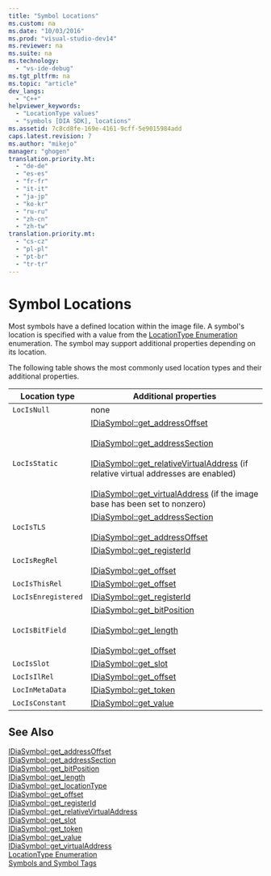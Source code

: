 ```yaml
---
title: "Symbol Locations"
ms.custom: na
ms.date: "10/03/2016"
ms.prod: "visual-studio-dev14"
ms.reviewer: na
ms.suite: na
ms.technology: 
  - "vs-ide-debug"
ms.tgt_pltfrm: na
ms.topic: "article"
dev_langs: 
  - "C++"
helpviewer_keywords: 
  - "LocationType values"
  - "symbols [DIA SDK], locations"
ms.assetid: 7c8cd8fe-169e-4161-9cff-5e9015984add
caps.latest.revision: 7
ms.author: "mikejo"
manager: "ghogen"
translation.priority.ht: 
  - "de-de"
  - "es-es"
  - "fr-fr"
  - "it-it"
  - "ja-jp"
  - "ko-kr"
  - "ru-ru"
  - "zh-cn"
  - "zh-tw"
translation.priority.mt: 
  - "cs-cz"
  - "pl-pl"
  - "pt-br"
  - "tr-tr"
---
```

# Symbol Locations
Most symbols have a defined location within the image file. A symbol's location is specified with a value from the [LocationType Enumeration](../VS_debugger/locationtype.md) enumeration. The symbol may support additional properties depending on its location.  
  
 The following table shows the most commonly used location types and their additional properties.  
  
|Location type|Additional properties|  
|-------------------|---------------------------|  
|`LocIsNull`|none|  
|`LocIsStatic`|[IDiaSymbol::get_addressOffset](../VS_debugger/idiasymbol--get_addressoffset.md)<br /><br /> [IDiaSymbol::get_addressSection](../VS_debugger/idiasymbol--get_addresssection.md)<br /><br /> [IDiaSymbol::get_relativeVirtualAddress](../VS_debugger/idiasymbol--get_relativevirtualaddress.md) (if relative virtual addresses are enabled)<br /><br /> [IDiaSymbol::get_virtualAddress](../VS_debugger/idiasymbol--get_virtualaddress.md) (if the image base has been set to nonzero)|  
|`LocIsTLS`|[IDiaSymbol::get_addressSection](../VS_debugger/idiasymbol--get_addresssection.md)<br /><br /> [IDiaSymbol::get_addressOffset](../VS_debugger/idiasymbol--get_addressoffset.md)|  
|`LocIsRegRel`|[IDiaSymbol::get_registerId](../VS_debugger/idiasymbol--get_registerid.md)<br /><br /> [IDiaSymbol::get_offset](../VS_debugger/idiasymbol--get_offset.md)|  
|`LocIsThisRel`|[IDiaSymbol::get_offset](../VS_debugger/idiasymbol--get_offset.md)|  
|`LocIsEnregistered`|[IDiaSymbol::get_registerId](../VS_debugger/idiasymbol--get_registerid.md)|  
|`LocIsBitField`|[IDiaSymbol::get_bitPosition](../VS_debugger/idiasymbol--get_bitposition.md)<br /><br /> [IDiaSymbol::get_length](../VS_debugger/idiasymbol--get_length.md)<br /><br /> [IDiaSymbol::get_offset](../VS_debugger/idiasymbol--get_offset.md)|  
|`LocIsSlot`|[IDiaSymbol::get_slot](../VS_debugger/idiasymbol--get_slot.md)|  
|`LocIsIlRel`|[IDiaSymbol::get_offset](../VS_debugger/idiasymbol--get_offset.md)|  
|`LocInMetaData`|[IDiaSymbol::get_token](../VS_debugger/idiasymbol--get_token.md)|  
|`LocIsConstant`|[IDiaSymbol::get_value](../VS_debugger/idiasymbol--get_value.md)|  
  
## See Also  
 [IDiaSymbol::get_addressOffset](../VS_debugger/idiasymbol--get_addressoffset.md)   
 [IDiaSymbol::get_addressSection](../VS_debugger/idiasymbol--get_addresssection.md)   
 [IDiaSymbol::get_bitPosition](../VS_debugger/idiasymbol--get_bitposition.md)   
 [IDiaSymbol::get_length](../VS_debugger/idiasymbol--get_length.md)   
 [IDiaSymbol::get_locationType](../VS_debugger/idiasymbol--get_locationtype.md)   
 [IDiaSymbol::get_offset](../VS_debugger/idiasymbol--get_offset.md)   
 [IDiaSymbol::get_registerId](../VS_debugger/idiasymbol--get_registerid.md)   
 [IDiaSymbol::get_relativeVirtualAddress](../VS_debugger/idiasymbol--get_relativevirtualaddress.md)   
 [IDiaSymbol::get_slot](../VS_debugger/idiasymbol--get_slot.md)   
 [IDiaSymbol::get_token](../VS_debugger/idiasymbol--get_token.md)   
 [IDiaSymbol::get_value](../VS_debugger/idiasymbol--get_value.md)   
 [IDiaSymbol::get_virtualAddress](../VS_debugger/idiasymbol--get_virtualaddress.md)   
 [LocationType Enumeration](../VS_debugger/locationtype.md)   
 [Symbols and Symbol Tags](../VS_debugger/symbols-and-symbol-tags.md)
